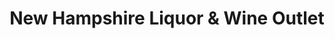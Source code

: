 ---
title: "New Hampshire Liquor & Wine Outlet"
url: /peterborough/new-hampshire-liquor-und-wine-outlet/
shop: Spirituosen
---